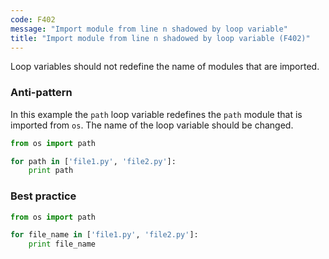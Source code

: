 ```yaml
---
code: F402
message: "Import module from line n shadowed by loop variable"
title: "Import module from line n shadowed by loop variable (F402)"
---
```


Loop variables should not redefine the name of modules that are imported.

### Anti-pattern

In this example the `path` loop variable redefines the `path` module that is imported from `os`. The name of the loop variable should be changed.

```python
from os import path

for path in ['file1.py', 'file2.py']:
    print path
```

### Best practice

```python
from os import path

for file_name in ['file1.py', 'file2.py']:
    print file_name
```
